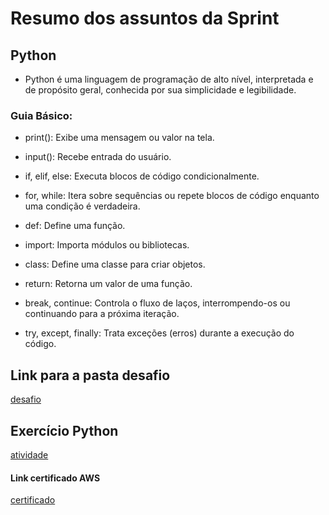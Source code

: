 # Resumo dos assuntos da Sprint
## Python
* Python é uma linguagem de programação de alto nível, interpretada e de propósito geral, conhecida por sua simplicidade e legibilidade.

### Guia Básico:

* print(): Exibe uma mensagem ou valor na tela.

* input(): Recebe entrada do usuário.

* if, elif, else: Executa blocos de código condicionalmente.

* for, while: Itera sobre sequências ou repete blocos de código enquanto uma condição é verdadeira.

* def: Define uma função.

* import: Importa módulos ou bibliotecas.

* class: Define uma classe para criar objetos.

* return: Retorna um valor de uma função.

* break, continue: Controla o fluxo de laços, interrompendo-os ou continuando para a próxima iteração.

* try, except, finally: Trata exceções (erros) durante a execução do código.


## Link para a pasta desafio
[desafio](https://github.com/grazysb/Programa_de_Bolsas_Compass-UOL/blob/ea3f307867ca422e7e7bc50fa7aa933f3925da51/desafio_s3.md)

## Exercício Python
[atividade](https://github.com/grazysb/Programa_de_Bolsas_Compass-UOL/blob/main/Atividade_II_s3)

#### Link certificado AWS
[certificado](https://github.com/grazysb/Programa_de_Bolsas_Compass-UOL/blob/main/Certificado%202%20-%20AWS.pdf)